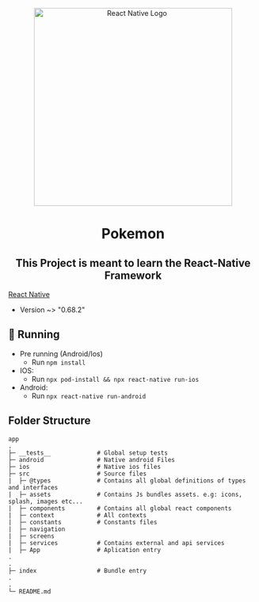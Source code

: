 <p align='center'>
    <img 
         width='400px'
     src='https://upload.wikimedia.org/wikipedia/commons/thumb/a/a7/React-icon.svg/1200px-React-icon.svg.png' alt='React Native Logo' />
 </p>

<h1 align='center'>
    Pokemon
</h1>


<h2 align='center'> This Project is meant to learn the React-Native Framework </h2>



 
 
[React Native](https://reactnative.dev)
- Version ~> "0.68.2"


## :pushpin: Running

- Pre running (Android/Ios)
  - Run `npm install`
- IOS: 
  - Run `npx pod-install && npx react-native run-ios`
- Android:
  - Run `npx react-native run-android`

## Folder Structure

```plaintext
app
.
├─ __tests__             # Global setup tests
├─ android               # Native android Files
├─ ios                   # Native ios files
├─ src                   # Source files
|  ├─ @types             # Contains all global definitions of types and interfaces
|  ├─ assets             # Contains Js bundles assets. e.g: icons, splash, images etc...
|  ├─ components         # Contains all global react components
|  ├─ context            # All contexts
|  ├─ constants          # Constants files
|  ├─ navigation
|  ├─ screens
|  ├─ services           # Contains external and api services
|  ├─ App                # Aplication entry
.
.
├─ index                 # Bundle entry
.
.
└─ README.md

```
